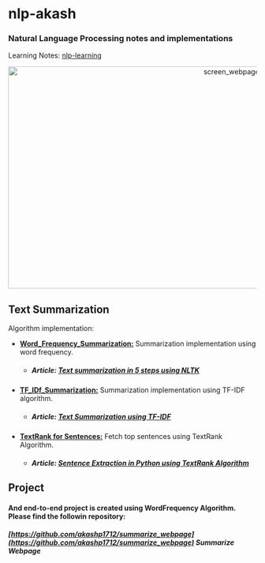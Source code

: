 # nlp-akash
### Natural Language Processing notes and implementations<br/>
Learning Notes: [nlp-learning](https://github.com/akashp1712/nlp-akash/blob/master/nlp-learning.md)

<p align="center">
<img src="./screens/nlp.png" alt="screen_webpage_1" width="900" height="450"/>
<p>

Text Summarization
--------------------
Algorithm implementation:

* [**Word_Frequency_Summarization:**](https://github.com/akashp1712/nlp-akash/blob/master/text-summarization/Word_Frequency_Summarization.py) Summarization implementation using word frequency. <br/>
    * ##### Article: [Text summarization in 5 steps using NLTK](https://becominghuman.ai/text-summarization-in-5-steps-using-nltk-65b21e352b65) 
  
* [**TF_IDf_Summarization:**](https://github.com/akashp1712/nlp-akash/blob/master/text-summarization/TF_IDF_Summarization.py) Summarization implementation using TF-IDF algorithm.
   * ##### Article: [Text Summarization using TF-IDF](https://towardsdatascience.com/text-summarization-using-tf-idf-e64a0644ace3) 

* [**TextRank for Sentences:**](https://github.com/akashp1712/nlp-akash/blob/master/text-summarization/text_rank_sentences.py) Fetch top sentences using TextRank Algorithm.

   * ##### Article: [Sentence Extraction in Python using TextRank Algorithm](https://medium.com/analytics-vidhya/sentence-extraction-using-textrank-algorithm-7f5c8fd568cd) 



Project
--------------------
#### And end-to-end project is created using WordFrequency Algorithm. Please find the followin repository:
##### [https://github.com/akashp1712/summarize_webpage](https://github.com/akashp1712/summarize_webpage) Summarize Webpage
